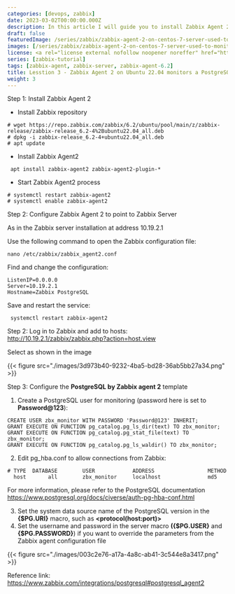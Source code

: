 ```yaml
---
categories: [devops, zabbix]
date: 2023-03-02T00:00:00.000Z
description: In this article I will guide you to install Zabbix Agent 2 on Ubuntu 22.04 to monitor PostgreSQL server
draft: false
featuredImage: /series/zabbix/zabbix-agent-2-on-centos-7-server-used-to-monitor-mongodb-replica-set.webp
images: [/series/zabbix/zabbix-agent-2-on-centos-7-server-used-to-monitor-mongodb-replica-set.webp, /zabbix-agent-2-tren-ubuntu-2204-theo-doi-may-chu-postgresql/images/index.en.png]
license: <a rel="license external nofollow noopener noreffer" href="https://creativecommons.org/licenses/by-nc/4.0/" target="_blank">CC BY-NC 4.0</a>
series: [zabbix-tutorial]
tags: [zabbix-agent, zabbix-server, zabbix-agent-6.2]
title: Lesstion 3 - Zabbix Agent 2 on Ubuntu 22.04 monitors a PostgreSQL server
weight: 3
---
```


Step 1: Install Zabbix Agent 2

-   Install Zabbix repository

```shell
# wget https://repo.zabbix.com/zabbix/6.2/ubuntu/pool/main/z/zabbix-release/zabbix-release_6.2-4%2Bubuntu22.04_all.deb
# dpkg -i zabbix-release_6.2-4+ubuntu22.04_all.deb
# apt update
```

-   Install Zabbix Agent2

```shell
 apt install zabbix-agent2 zabbix-agent2-plugin-*
```

-   Start Zabbix Agent2 process

```shell
# systemctl restart zabbix-agent2
# systemctl enable zabbix-agent2
```

Step 2: Configure Zabbix Agent 2 to point to Zabbix Server

As in the Zabbix server installation at address 10.19.2.1

Use the following command to open the Zabbix configuration file:

```shell
nano /etc/zabbix/zabbix_agent2.conf
```

Find and change the configuration:

```shell
ListenIP=0.0.0.0
Server=10.19.2.1
Hostname=Zabbix PostgreSQL
```

Save and restart the service:

```shell
 systemctl restart zabbix-agent2
```

Step 2: Log in to Zabbix and add to hosts: <http://10.19.2.1/zabbix/zabbix.php?action=host.view>

Select as shown in the image

{{< figure src="./images/3d973b40-9232-4ba5-bd28-36ab5bb27a34.png" >}}

Step 3: Configure the **PostgreSQL by Zabbix agent 2** template

1.  Create a PostgreSQL user for monitoring (password here is set to **Password@123**):

```shell
CREATE USER zbx_monitor WITH PASSWORD 'Password@123' INHERIT;
GRANT EXECUTE ON FUNCTION pg_catalog.pg_ls_dir(text) TO zbx_monitor;
GRANT EXECUTE ON FUNCTION pg_catalog.pg_stat_file(text) TO zbx_monitor;
GRANT EXECUTE ON FUNCTION pg_catalog.pg_ls_waldir() TO zbx_monitor;
```

2.  Edit pg_hba.conf to allow connections from Zabbix:

```shell
# TYPE  DATABASE        USER            ADDRESS                 METHOD
  host       all        zbx_monitor     localhost               md5
```

For more information, please refer to the PostgreSQL documentation <https://www.postgresql.org/docs/civerse/auth-pg-hba-conf.html>

3.  Set the system data source name of the PostgreSQL version in the **{$PG.URI}** macro, such as **&lt;protocol(host:port)>**
4.  Set the username and password in the server macro **({$PG.USER}** and **{$PG.PASSWORD}**) if you want to override the parameters from the Zabbix agent configuration file

{{< figure src="./images/003c2e76-a17a-4a8c-ab41-3c544e8a3417.png" >}}

Reference link: <https://www.zabbix.com/integrations/postgresql#postgresql_agent2>
